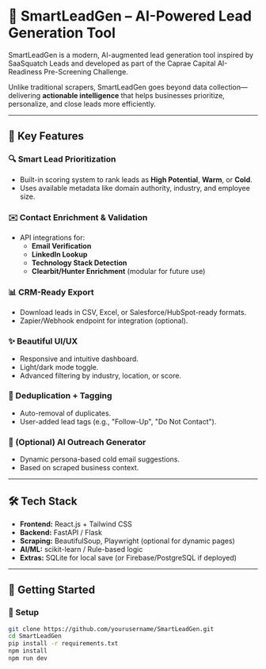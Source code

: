 # 🚀 SmartLeadGen – AI-Powered Lead Generation Tool

SmartLeadGen is a modern, AI-augmented lead generation tool inspired by SaaSquatch Leads and developed as part of the Caprae Capital AI-Readiness Pre-Screening Challenge.

Unlike traditional scrapers, SmartLeadGen goes beyond data collection—delivering **actionable intelligence** that helps businesses prioritize, personalize, and close leads more efficiently.

---

## 🌟 Key Features

### 🔍 Smart Lead Prioritization
- Built-in scoring system to rank leads as **High Potential**, **Warm**, or **Cold**.
- Uses available metadata like domain authority, industry, and employee size.

### ✉️ Contact Enrichment & Validation
- API integrations for:
  - **Email Verification**
  - **LinkedIn Lookup**
  - **Technology Stack Detection**
  - **Clearbit/Hunter Enrichment** (modular for future use)

### 📊 CRM-Ready Export
- Download leads in CSV, Excel, or Salesforce/HubSpot-ready formats.
- Zapier/Webhook endpoint for integration (optional).

### ✨ Beautiful UI/UX
- Responsive and intuitive dashboard.
- Light/dark mode toggle.
- Advanced filtering by industry, location, or score.

### 🔁 Deduplication + Tagging
- Auto-removal of duplicates.
- User-added lead tags (e.g., "Follow-Up", "Do Not Contact").

### 🧠 (Optional) AI Outreach Generator
- Dynamic persona-based cold email suggestions.
- Based on scraped business context.

---

## 🛠️ Tech Stack

- **Frontend:** React.js + Tailwind CSS
- **Backend:** FastAPI / Flask
- **Scraping:** BeautifulSoup, Playwright (optional for dynamic pages)
- **AI/ML:** scikit-learn / Rule-based logic
- **Extras:** SQLite for local save (or Firebase/PostgreSQL if deployed)

---

## 🚀 Getting Started

### 🔧 Setup

```bash
git clone https://github.com/yourusername/SmartLeadGen.git
cd SmartLeadGen
pip install -r requirements.txt
npm install
npm run dev
